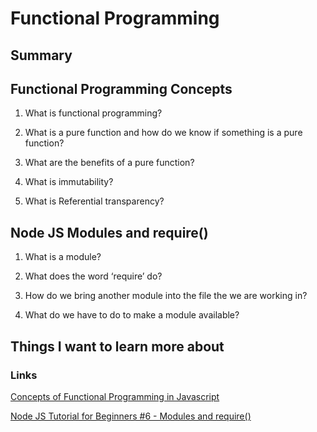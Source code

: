 # Functional Programming

## Summary

## Functional Programming Concepts
1. What is functional programming?

2. What is a pure function and how do we know if something is a pure function?

3. What are the benefits of a pure function?

4. What is immutability?

5. What is Referential transparency?

## Node JS Modules and require()
1. What is a module?

2. What does the word ‘require’ do?

3. How do we bring another module into the file the we are working in?

4. What do we have to do to make a module available?

## Things I want to learn more about

### Links
[Concepts of Functional Programming in Javascript](https://medium.com/the-renaissance-developer/concepts-of-functional-programming-in-javascript-6bc84220d2aa)

[Node JS Tutorial for Beginners #6 - Modules and require()](https://www.youtube.com/watch?v=xHLd36QoS4k)